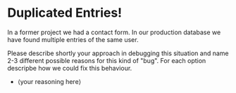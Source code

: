 Duplicated Entries!
===================

In a former project we had a contact form.
In our production database we have found multiple entries of the same user.

Please describe shortly your approach in debugging this situation and name 2-3 different possible reasons for this kind of "bug".
For each option descripbe how we could fix this behaviour.

* ⟨your reasoning here⟩
